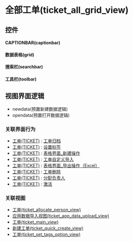 # 全部工单(ticket_all_grid_view)  <!-- {docsify-ignore-all} -->



## 控件
#### CAPTIONBAR(captionbar)
#### 数据表格(grid)
#### 搜索栏(searchbar)
#### 工具栏(toolbar)

## 视图界面逻辑
  * newdata(预置新建数据逻辑)
  * opendata(预置打开数据逻辑)


### 关联界面行为
  * [工单(TICKET)](module/ProdMgmt/ticket) : [工单归档](module/ProdMgmt/ticket#界面行为)
  * [工单(TICKET)](module/ProdMgmt/ticket) : [设置标签](module/ProdMgmt/ticket#界面行为)
  * [工单(TICKET)](module/ProdMgmt/ticket) : [表格界面_新建操作](module/ProdMgmt/ticket#界面行为)
  * [工单(TICKET)](module/ProdMgmt/ticket) : [工单自定义导入](module/ProdMgmt/ticket#界面行为)
  * [工单(TICKET)](module/ProdMgmt/ticket) : [表格界面_导出操作（Excel）](module/ProdMgmt/ticket#界面行为)
  * [工单(TICKET)](module/ProdMgmt/ticket) : [工单删除](module/ProdMgmt/ticket#界面行为)
  * [工单(TICKET)](module/ProdMgmt/ticket) : [分配负责人](module/ProdMgmt/ticket#界面行为)
  * [工单(TICKET)](module/ProdMgmt/ticket) : [激活](module/ProdMgmt/ticket#界面行为)

### 关联视图
  * [工单(ticket_allocate_person_view)](app/view/ticket_allocate_person_view)
  * [应用数据导入视图(ticket_app_data_upload_view)](app/view/ticket_app_data_upload_view)
  * [工单(ticket_main_view)](app/view/ticket_main_view)
  * [新建工单(ticket_quick_create_view)](app/view/ticket_quick_create_view)
  * [工单(ticket_set_tags_option_view)](app/view/ticket_set_tags_option_view)

<script>
 const { createApp } = Vue
  createApp({
    data() {
      return {

      }
    }
  }).use(ElementPlus).mount('#app')
</script>
